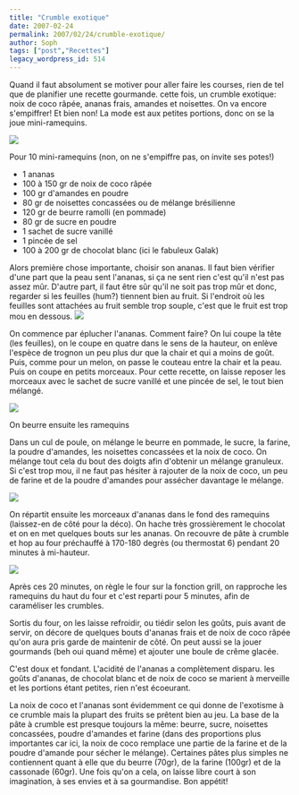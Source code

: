 ```yaml
---
title: "Crumble exotique"
date: 2007-02-24
permalink: 2007/02/24/crumble-exotique/
author: Soph
tags: ["post","Recettes"]
legacy_wordpress_id: 514
---
```


Quand il faut absolument se motiver pour aller faire les courses, rien de tel que de planifier une recette gourmande. cette fois, un crumble exotique: noix de coco râpée, ananas frais, amandes et noisettes. On va encore s'empiffrer! Et bien non! La mode est aux petites portions, donc on se la joue mini-ramequins.

<img src="https://64k.be/wp-content/uploads/2006/femmes/crumblecuit.JPG" />

<!-- excerpt -->

Pour 10 mini-ramequins (non, on ne s'empiffre pas, on invite ses potes!)
<ul>
	<li>1 ananas</li>
	<li>100 à 150 gr de noix de coco râpée</li>
	<li>100 gr d'amandes en poudre</li>
	<li>80 gr de noisettes concassées ou de mélange brésilienne</li>
	<li>120 gr de beurre ramolli (en pommade)</li>
	<li>80 gr de sucre en poudre</li>
	<li>1 sachet de sucre vanillé</li>
	<li>1 pincée de sel</li>
	<li>100 à 200 gr de chocolat blanc (ici le fabuleux Galak)</li>
</ul>
Alors première chose importante, choisir son ananas. Il faut bien vérifier d'une part que la peau sent l'ananas, si ça ne sent rien c'est qu'il n'est pas assez mûr. D'autre part, il faut être sûr qu'il ne soit pas trop mûr et donc, regarder si les feuilles (hum?) tiennent bien au fruit. Si l'endroit où les feuilles sont attachées au fruit semble trop souple, c'est que le fruit est trop mou en dessous.

<img src="https://64k.be/wp-content/uploads/2006/femmes/couperananas.JPG" />

On commence par éplucher l'ananas. Comment faire? On lui coupe la tête (les feuilles), on le coupe en quatre dans le sens de la hauteur, on enlève l'espèce de trognon un peu plus dur que la chair et qui a moins de goût. Puis, comme pour un melon, on passe le couteau entre la chair et la peau. Puis on coupe en petits morceaux. Pour cette recette, on laisse reposer les morceaux avec le sachet de sucre vanillé et une pincée de sel, le tout bien mélangé.

<img src="https://64k.be/wp-content/uploads/2006/femmes/morceauxananas.JPG" />

On beurre ensuite les ramequins

Dans un cul de poule, on mélange le beurre en pommade, le sucre, la farine, la poudre d'amandes, les noisettes concassées et la noix de coco. On mélange tout cela du bout des doigts afin d'obtenir un mélange granuleux. Si c'est trop mou, il ne faut pas hésiter à rajouter de la noix de coco, un peu de farine et de la poudre d'amandes pour assécher davantage le mélange.

<img src="https://64k.be/wp-content/uploads/2006/femmes/patecrumble.JPG" />

On répartit ensuite les morceaux d'ananas dans le fond des ramequins (laissez-en de côté pour la déco). On hache très grossièrement le chocolat et on en met quelques bouts sur les ananas. On recouvre de pâte à crumble et hop au four préchauffé à 170-180 degrès (ou thermostat 6) pendant 20 minutes à mi-hauteur.

<img src="https://64k.be/wp-content/uploads/2006/femmes/ananas-chocolat.JPG" />

Après ces 20 minutes, on règle le four sur la fonction grill, on rapproche les ramequins du haut du four et c'est reparti pour 5 minutes, afin de caraméliser les crumbles.

Sortis du four, on les laisse refroidir, ou tiédir selon les goûts, puis avant de servir, on décore de quelques bouts d'ananas frais et de noix de coco râpée qu'on aura pris garde de maintenir de côté. On peut aussi se la jouer gourmands (beh oui quand même) et ajouter une boule de crême glacée.

C'est doux et fondant. L'acidité de l'ananas a complètement disparu. les goûts d'ananas, de chocolat blanc et de noix de coco se marient à merveille et les portions étant petites, rien n'est écoeurant.

La noix de coco et l'ananas sont évidemment ce qui donne de l'exotisme à ce crumble mais la plupart des fruits se prêtent bien au jeu. La base de la pâte à crumble est presque toujours la même: beurre, sucre, noisettes concassées, poudre d'amandes et farine (dans des proportions plus importantes car ici, la noix de coco remplace une partie de la farine et de la poudre d'amande pour sécher le mélange). Certaines pâtes plus simples ne contiennent quant à elle que du beurre (70gr), de la farine (100gr) et de la cassonade (60gr). Une fois qu'on a cela, on laisse libre court à son imagination, à ses envies et à sa gourmandise. Bon appétit!
